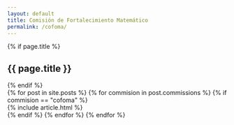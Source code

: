 ```yaml
---
layout: default
title: Comisión de Fortalecimiento Matemático
permalink: /cofoma/
---
```


<!-- begin hero -->
<section class="hero hero--left">
  <div class="container">
    {% if page.title %}
    <h1 class="hero__title">{{ page.title }}</h1>
    {% endif %}
  </div>
</section>
<!-- end hero -->

<section class="section animate">
  <div class="container">
    <div class="row">
      {% for post in site.posts %}
        {% for commision in post.commissions %}
          {% if commision == "cofoma" %}
            <div class="col col-4 col-d-6 col-t-12">
              {% include article.html %}
            </div>
          {% endif %}
        {% endfor %}
      {% endfor %}
    </div>
  </div>
</section>